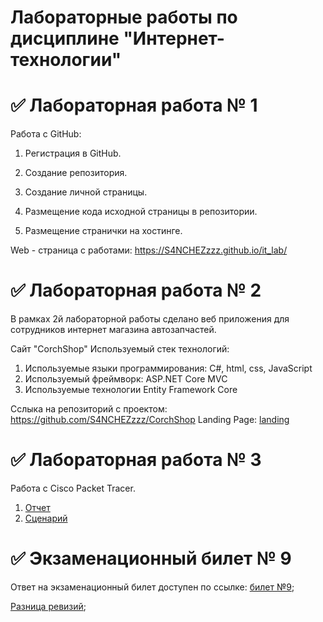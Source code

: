 # Лабораторные работы по дисциплине "Интернет-технологии"
# ✅ Лабораторная работа № 1
Работа с GitHub:

1. Регистрация в GitHub.

2. Создание репозитория.

3. Создание личной страницы.

4. Размещение кода исходной страницы в репозитории.

5. Размещение странички на хостинге.

Web - страница с работами: https://S4NCHEZzzz.github.io/it_lab/

# ✅ Лабораторная работа № 2
В рамках 2й лабораторной работы сделано  веб приложения для сотрудников интернет магазина автозапчастей.

Сайт "CorchShop"
Используемый стек технологий:
1. Используемые языки программирования: С#, html, css, JavaScript
2. Используемый фреймворк: ASP.NET Core MVC
3. Используемые технологии Entity Framework Core

Сслыка на репозиторий с проектом: https://github.com/S4NCHEZzzz/CorchShop
Landing Page: [landing](https://S4NCHEZzzz.github.io/CorchShop)

# ✅ Лабораторная работа № 3

Работа с Cisco Packet Tracer. 

1. [Отчет](https://github.com/S4NCHEZzzz/it_lab/blob/main/отчеты/Отчёт%204.pdf)
2. [Сценарий](https://github.com/S4NCHEZzzz/it_lab/blob/main/%D0%BE%D1%82%D1%87%D0%B5%D1%82%D1%8B/%D1%81%D1%86%D0%B5%D0%BD%D0%B0%D1%80%D0%B8%D0%B9_4.pka)

# ✅ Экзаменационный билет № 9
Ответ на экзаменационный билет доступен по ссылке: [билет №9](https://github.com/stankin/inet-2022/wiki/exam09);

[Разница ревизий](https://github.com/stankin/inet-2022/wiki/exam09/_compare/1f7e25f770fd3c828eca0e8071c4c13b355ccdba);
